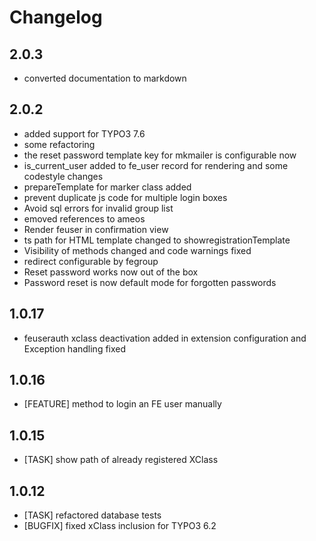 Changelog
=========

2.0.3
-----

-   converted documentation to markdown

2.0.2
-----

-   added support for TYPO3 7.6
-   some refactoring
-   the reset password template key for mkmailer is configurable now
-   is\_current\_user added to fe\_user record for rendering and some codestyle changes
-   prepareTemplate for marker class added
-   prevent duplicate js code for multiple login boxes
-   Avoid sql errors for invalid group list
-   emoved references to ameos
-   Render feuser in confirmation view
-   ts path for HTML template changed to showregistrationTemplate
-   Visibility of methods changed and code warnings fixed
-   redirect configurable by fegroup
-   Reset password works now out of the box
-   Password reset is now default mode for forgotten passwords

1.0.17
------

-   feuserauth xclass deactivation added in extension configuration and Exception handling fixed

1.0.16
------

-   [FEATURE] method to login an FE user manually

1.0.15
------

-   [TASK] show path of already registered XClass

1.0.12
------

-   [TASK] refactored database tests
-   [BUGFIX] fixed xClass inclusion for TYPO3 6.2

